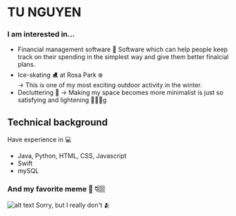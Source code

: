 # TU NGUYEN 
### I am interested in...
- Financial management software 💸 
Software which can help people keep track on their spending in the simplest way and give them better finalcial plans.
- Ice-skating ⛸ at Rosa Park ❄️  
 -> This is one of my most exciting outdoor activity in the winter.  
- Decluttering 🏡 
 -> Making my space becomes more minimalist is just so satisfying and lightening 🧘🏻‍♀️g
## Technical background
Have experience in 💻
- Java, Python, HTML, CSS, Javascript
- Swift
- mySQL
### And my favorite meme 🥵 👇🏼
![alt text](https://imgix.ranker.com/user_node_img/50106/1002119104/original/1002119104-photo-u1)
Sorry, but I really don't 🫂
